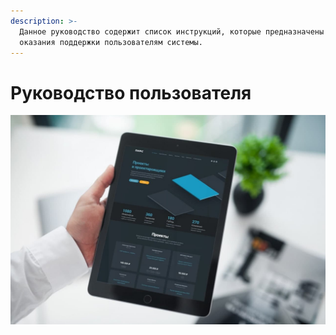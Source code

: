```yaml
---
description: >-
  Данное руководство содержит список инструкций, которые предназначены для
  оказания поддержки пользователям системы.
---
```


# Руководство пользователя

![](gitbook/assets/photo_2022-02-14_17-27-44.jpg)

